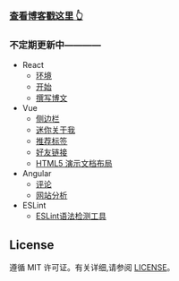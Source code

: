 >
### [查看博客戳这里 👆](https://bilif.github.io/)



### 不定期更新中————

* React
	* [环境](#环境)
	* [开始](#开始)
	* [撰写博文](#撰写博文)
* Vue
	* [侧边栏](#侧边栏)
	* [迷你关于我](#mini-about-me)
	* [推荐标签](#featured-tags)
	* [好友链接](#friends)
	* [HTML5 演示文档布局](#keynote-layout)
* Angular
	* [评论](#comment)
	* [网站分析](#analytics) 
* ESLint
	* [ESLint语法检测工具](https://bilif.github.io/2019/05/08/ESLint%E8%AF%AD%E6%B3%95%E6%A3%80%E6%B5%8B%E5%B7%A5%E5%85%B7/)


## License

遵循 MIT 许可证。有关详细,请参阅 [LICENSE](https://github.com/bilif/bilif.github.io/blob/master/LICENSE)。

